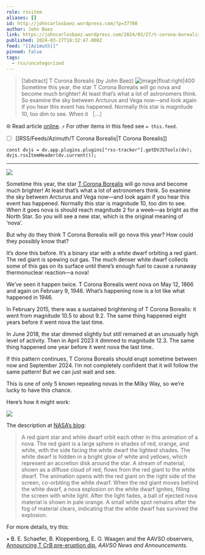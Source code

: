 ```yaml
---
role: rssitem
aliases: []
id: http://johncarlosbaez.wordpress.com/?p=37700
author: John Baez
link: https://johncarlosbaez.wordpress.com/2024/03/27/t-corona-borealis/
published: 2024-03-27T18:32:47.000Z
feed: "[[Azimuth]]"
pinned: false
tags:
  - rss/uncategorized
---
```


> [!abstract] T Corona Borealis (by John Baez)
> ![image|float:right|400](https://johncarlosbaez.files.wordpress.com/2024/03/corona_borealis.jpg)   Sometime this year, the star T Corona Borealis will go nova and become much brighter! At least that’s what a lot of astronomers think. So examine the sky between Arcturus and Vega now—and look again if you hear this event has happened. Normally this star is magnitude 10, too dim to see. When it ［…］

🌐 Read article [online](https://johncarlosbaez.wordpress.com/2024/03/27/t-corona-borealis/). ⤴ For other items in this feed see `= this.feed`.

- [ ] [[RSS/Feeds/Azimuth/T Corona Borealis|T Corona Borealis]]

~~~dataviewjs
const dvjs = dv.app.plugins.plugins["rss-tracker"].getDVJSTools(dv);
dvjs.rssItemHeader(dv.current());
~~~

- - -

[![](https://johncarlosbaez.files.wordpress.com/2024/03/corona_borealis.jpg?w=450&h=227)](https://johncarlosbaez.files.wordpress.com/2024/03/corona_borealis.jpg)

Sometime this year, the star [T Corona Borealis](https://en.wikipedia.org/wiki/T_Coronae_Borealis) will go nova and become much brighter! At least that’s what a lot of astronomers think. So examine the sky between Arcturus and Vega now—and look again if you hear this event has happened. Normally this star is magnitude 10, too dim to see. When it goes nova is should reach magnitude 2 for a week—as bright as the North Star. So you will see a new star, which is the original meaning of ‘nova’.

But why do they think T Corona Borealis will go nova this year? How could they possibly know that?

It’s done this before. It’s a binary star with a white dwarf orbiting a red giant. The red giant is spewing out gas. The much denser white dwarf collects some of this gas on its surface until there’s enough fuel to cause a runaway thermonuclear reaction—a nova!

We’ve seen it happen twice. T Corona Borealis went nova on May 12, 1866 and again on February 9, 1946. What’s happening now is a lot like what happened in 1946.

In February 2015, there was a sustained brightening of T Corona Borealis: it went from magnitude 10.5 to about 9.2. The same thing happened eight years before it went nova the last time.

In June 2018, the star dimmed slightly but still remained at an unusually high level of activity. Then in April 2023 it dimmed to magnitude 12.3. The same thing happened one year before it went nova the last time.

If this pattern continues, T Corona Borealis should erupt sometime between now and September 2024. I’m not completely confident that it will follow the same pattern! But we can just wait and see.

This is one of only 5 known repeating novas in the Milky Way, so we’re lucky to have this chance.

Here’s how it might work:

![](https://math.ucr.edu/home/baez/astronomical/nova.gif)

The description at [NASA’s blog](https://blogs.nasa.gov/Watch_the_Skies/2024/02/27/view-nova-explosion-new-star-in-northern-crown/):

> A red giant star and white dwarf orbit each other in this animation of a nova. The red giant is a large sphere in shades of red, orange, and white, with the side facing the white dwarf the lightest shades. The white dwarf is hidden in a bright glow of white and yellows, which represent an accretion disk around the star. A stream of material, shown as a diffuse cloud of red, flows from the red giant to the white dwarf. The animation opens with the red giant on the right side of the screen, co-orbiting the white dwarf. When the red giant moves behind the white dwarf, a nova explosion on the white dwarf ignites, filling the screen with white light. After the light fades, a ball of ejected nova material is shown in pale orange. A small white spot remains after the fog of material clears, indicating that the white dwarf has survived the explosion.

For more details, try this:

• B. E. Schaefer, B. Kloppenborg, E. O. Waagen and the AAVSO observers, [Announcing T CrB pre-eruption dip](https://www.aavso.org/news/t-crb-pre-eruption-dip), _AAVSO News and Announcements._
